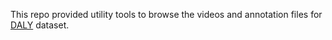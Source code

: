 
This repo provided utility tools to browse the videos and annotation files for <a href="http://thoth.inrialpes.fr/daly/index.php">DALY</a> dataset.
